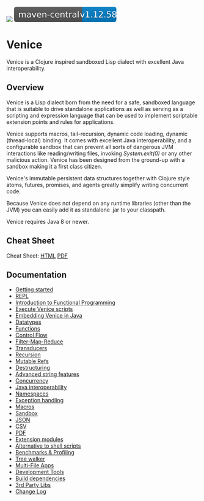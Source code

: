 [![](https://github.com/jlangch/venice/blob/master/doc/license.svg)](./LICENSE)
[![](https://github.com/jlangch/venice/blob/master/doc/maven-central.svg)](https://search.maven.org/search?q=a:venice)


# Venice

Venice is a Clojure inspired sandboxed Lisp dialect with excellent Java 
interoperability.


## Overview

Venice is a Lisp dialect born from the need for a safe, sandboxed language that 
is suitable to drive standalone applications as well as serving as a scripting 
and expression language that can be used to implement scriptable extension 
points and rules for applications. 

Venice supports macros, tail-recursion, dynamic code loading, dynamic 
(thread-local) binding. It comes with excellent Java interoperability, and a 
configurable sandbox that can prevent all sorts of dangerous JVM interactions 
like reading/writing files, invoking _System.exit(0)_ or any other malicious 
action. Venice has been designed from the ground-up with a sandbox making it 
a first class citizen.

Venice's immutable persistent data structures together with Clojure style atoms, 
futures, promises, and agents greatly simplify writing concurrent code.

Because Venice does not depend on any runtime libraries (other than the JVM) you 
can easily add it as standalone .jar to your classpath.

Venice requires Java 8 or newer.

 
 
## Cheat Sheet

Cheat Sheet: [HTML](https://cdn.rawgit.com/jlangch/venice/72c5915/cheatsheet.html) [PDF](https://cdn.rawgit.com/jlangch/venice/72c5915/cheatsheet.pdf)



## Documentation

* [Getting started](doc/readme/start.md)
* [REPL](doc/readme/repl.md)
* [Introduction to Functional Programming](doc/readme/intro-functional.md)
* [Execute Venice scripts](doc/readme/execute-scripts.md)
* [Embedding Venice in Java](doc/readme/embedding.md)
* [Datatypes](doc/readme/datatypes.md)
* [Functions](doc/readme/functions.md)
* [Control Flow](doc/readme/control-flow.md)
* [Filter-Map-Reduce](doc/readme/filter-map-reduce.md)
* [Transducers](doc/readme/transducers.md)
* [Recursion](doc/readme/recursion.md)
* [Mutable Refs](doc/readme/refs.md)
* [Destructuring](doc/readme/destructuring.md)
* [Advanced string features](doc/readme/advanced-strings.md)
* [Concurrency](doc/readme/concurrency.md)
* [Java interoperability](doc/readme/java-interop.md)
* [Namespaces](doc/readme/namespace.md)
* [Exception handling](doc/readme/exceptions.md)
* [Macros](doc/readme/macros.md)
* [Sandbox](doc/readme/sandbox.md)
* [JSON](doc/readme/json.md)
* [CSV](doc/readme/csv.md)
* [PDF](doc/readme/pdf.md)
* [Extension modules](doc/readme/extension-modules.md)
* [Alternative to shell scripts](doc/readme/shell-scripts.md)
* [Benchmarks & Profiling](doc/readme/profiling.md)
* [Tree walker](doc/readme/walk.md)
* [Multi-File Apps](doc/readme/multi-file-app.md)
* [Development Tools](doc/readme/dev-tools.md)
* [Build dependencies](doc/readme/build-dependencies.md)
* [3rd Party Libs](doc/readme/3rdparty-lic.md)
* [Change Log](ChangeLog.md)
